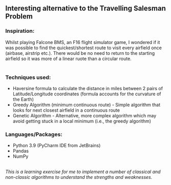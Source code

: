 <h2>Interesting alternative to the Travelling Salesman Problem</h2>

<h3>Inspiration:</h3>
Whilst playing Falcone BMS, an F16 flight simulator game, I wondered if it was possible to find the quickest/shortest route to visit every airfield once (airbase, airstrip etc.). There would be no need to return to the starting airfield so it was more of a linear ruote than a circular route. <BR><BR> 

<h3>Techniques used:</h3>
<ul>
<li>Haversine formula to calculate the distance in miles between 2 pairs of Latitude/Longitude coordinates (formula accounts for the curvature of the Earth) </li>
<li>Greedy Algorithm (minimum continuous route) - Simple algorithm that looks for next closest airfield in a continuous route</li>
<li>Genetic Algorithm - Alternative, more complex algorithm which may avoid getting stuck in a local minimum (i.e., the greedy algorithm) </li>
</ul>

<h3>Languages/Packages:</h3>
<ul>
<li>Python 3.9 (PyCharm IDE from JetBrains)</li>
<li>Pandas</li>
<li>NumPy</li>
</ul>
  
<BR><i>This is a learning exercise for me to implement a number of classical and non-classic algorithms to understand the strengths and weaknesses. </i><BR>
